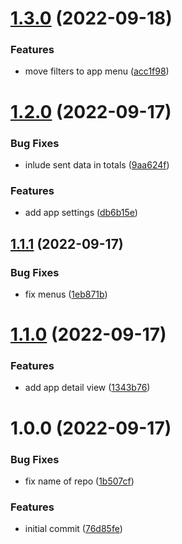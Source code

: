 # [1.3.0](https://github.com/garredow/netstat-kaios/compare/v1.2.0...v1.3.0) (2022-09-18)


### Features

* move filters to app menu ([acc1f98](https://github.com/garredow/netstat-kaios/commit/acc1f986784ee590bf4a56bc06289204408d2534))

# [1.2.0](https://github.com/garredow/netstat-kaios/compare/v1.1.1...v1.2.0) (2022-09-17)


### Bug Fixes

* inlude sent data in totals ([9aa624f](https://github.com/garredow/netstat-kaios/commit/9aa624f15bbe8a44743500df20c576f16b0aac01))


### Features

* add app settings ([db6b15e](https://github.com/garredow/netstat-kaios/commit/db6b15e2a1eae12ced796b2e270de2263a0c1657))

## [1.1.1](https://github.com/garredow/netstat-kaios/compare/v1.1.0...v1.1.1) (2022-09-17)


### Bug Fixes

* fix menus ([1eb871b](https://github.com/garredow/netstat-kaios/commit/1eb871b810c630c9e62c75b12ddb6702bbaaad27))

# [1.1.0](https://github.com/garredow/netstat-kaios/compare/v1.0.0...v1.1.0) (2022-09-17)


### Features

* add app detail view ([1343b76](https://github.com/garredow/netstat-kaios/commit/1343b7688812df9f83062728f192bd5ed380d476))

# 1.0.0 (2022-09-17)


### Bug Fixes

* fix name of repo ([1b507cf](https://github.com/garredow/netstat-kaios/commit/1b507cf1975eba4d274f287d5347bbb43af1527f))


### Features

* initial commit ([76d85fe](https://github.com/garredow/netstat-kaios/commit/76d85fe37d293ed2dfc27cba12d39ecfb626b2b8))
